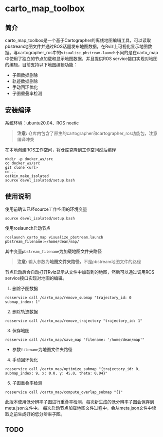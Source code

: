# carto_map_toolbox

## 简介
carto_map_toolbox是一个基于Cartographer的离线地图编辑工具，可以读取pbstream地图文件并通过ROS话题发布地图数据，在Rviz上可视化显示地图数据。与cartographer_ros中的`visualize_pbstream.launch`不同的是在carto_map中使用了独立的节点加载和显示地图数据，并且提供ROS service接口实现对地图的编辑，目前支持以下地图编辑功能：
- 子图数据删除
- 轨迹数据删除
- 手动回环优化
- 子图重叠率检测

## 安装编译
系统环境：ubuntu20.04、ROS noetic
> **注意:** 仓库内包含了原生的cartographer和cartographer_ros功能包，注意编译冲突

在本地创建ROS工作空间，将仓库克隆到工作空间然后编译
```
mkdir -p docker_ws/src
cd docker_ws/src
git clone <url>
cd ..
catkin_make_isolated
source devel_isolated/setup.bash
```


## 使用说明
使用前确认已经source工作空间的环境变量
```
source devel_isolated/setup.bash
```
使用roslaunch启动节点
```
roslaunch carto_map visualize_pbstream.launch pbstream_filename:=/home/dean/map/
```
其中变量`pbstream_filename`为加载地图文件夹路径
> **注意:** 输入参数为**地图文件夹路径**，不是pbstream地图文件的路径  

节点启动后会自动打开Rviz显示从文件中加载到的地图，然后可以通过调用ROS service接口实现对地图的编辑。

1. 删除子图数据
```
rosservice call /carto_map/remove_submap "trajectory_id: 0 submap_index: 1"
```

2. 删除轨迹数据
```
rosservice call /carto_map/remove_trajectory "trajectory_id: 1"
```

3. 保存地图
```
rosservice call /carto_map/save_map "filename: '/home/dean/map'"
```
- 参数`filename`为地图文件夹路径

4. 手动回环优化
```
rosservice call /carto_map/optimize_submap "{trajectory_id: 0, submap_index: 9, x: 0.0, y: 45.0, theta: 0.04}"
```

5. 子图重叠率检测
```
rosservice call /carto_map/compute_overlap_submap "{}"
```
此版本使用低分辨率子图进行重叠率检测，每次新生成的低分辨率子图会保存到meta.json文件中。
每次启动节点加载地图文件过程中，会从meta.json文件中读取之前生成好的低分辨率子图。



## TODO






